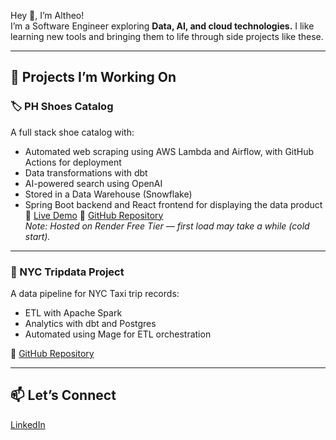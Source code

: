 Hey 👋, I’m Altheo!  
I’m a Software Engineer exploring **Data, AI, and cloud technologies.** I like learning new tools and bringing them to life through side projects like these.

---

## 🚀 Projects I’m Working On

### 🏷️ PH Shoes Catalog  
A full stack shoe catalog with:
- Automated web scraping using AWS Lambda and Airflow, with GitHub Actions for deployment
- Data transformations with dbt
- AI-powered search using OpenAI
- Stored in a Data Warehouse (Snowflake)
- Spring Boot backend and React frontend for displaying the data product  
🔗 [Live Demo](https://ph-shoes-frontend.onrender.com/)
🔗 [GitHub Repository](https://github.com/nimbly-dev/ph-shoes-data-spa)  
*Note: Hosted on Render Free Tier — first load may take a while (cold start).*

---

### 🚖 NYC Tripdata Project  
A data pipeline for NYC Taxi trip records:
- ETL with Apache Spark
- Analytics with dbt and Postgres
- Automated using Mage for ETL orchestration

🔗 [GitHub Repository](https://github.com/nimbly-dev/nyc-tripdata-etl-project)

---

## 📫 Let’s Connect
[LinkedIn](https://www.linkedin.com/in/altheo-saquilayan/)
